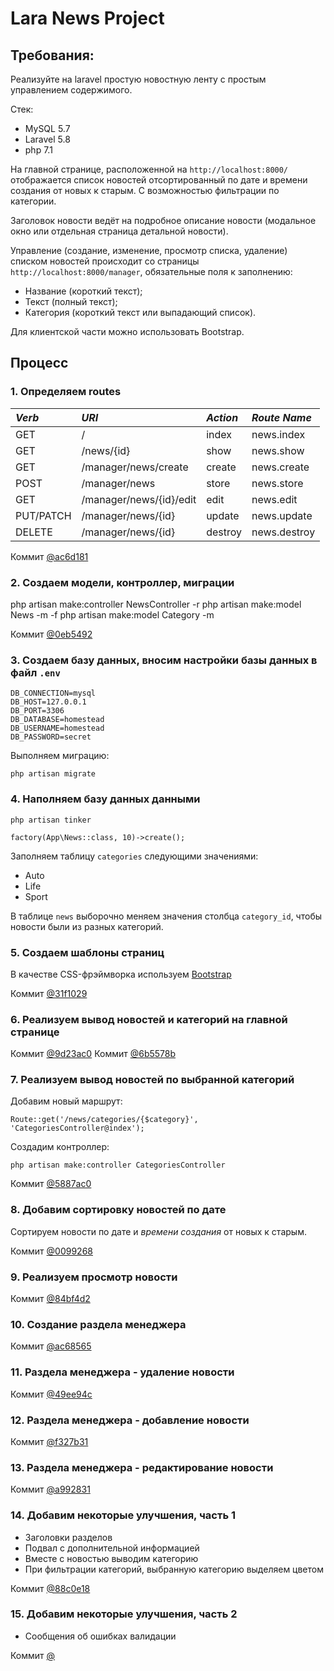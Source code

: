 # Lara News Project

## Требования:
Реализуйте на laravel простую новостную ленту с простым управлением содержимого.

Стек:
- MySQL 5.7
- Laravel 5.8
- php 7.1

На главной странице, расположенной на `http://localhost:8000/` отображается список новостей отсортированный по дате и времени создания от новых к старым. С возможностью фильтрации по категории.

Заголовок новости ведёт на подробное описание новости (модальное окно или отдельная страница детальной новости).

Управление (создание, изменение, просмотр списка, удаление) списком новостей происходит со страницы `http://localhost:8000/manager`, обязательные поля к заполнению:
- Название (короткий текст);
- Текст (полный текст);
- Категория (короткий текст или выпадающий список).

Для клиентской части можно использовать Bootstrap.

## Процесс

### 1. Определяем routes

| *Verb* | *URI* | *Action* | *Route Name* |
|:-------- |:-------- |:-------- |:-------- |
| GET | / | index | news.index |
| GET | /news/{id} | show | news.show |
| GET | /manager/news/create | create | news.create |
| POST | /manager/news | store | news.store |
| GET | /manager/news/{id}/edit | edit | news.edit |
| PUT/PATCH | /manager/news/{id} | update | news.update |
| DELETE | /manager/news/{id} | destroy | news.destroy |

Коммит [@ac6d181](https://github.com/fpestunov/trial-laravel-news/commit/ac6d181f926aa00c73eeee4c398cd38c2e2ce23e)

### 2. Создаем модели, контроллер, миграции
php artisan make:controller NewsController -r
php artisan make:model News -m -f
php artisan make:model Category -m

Коммит [@0eb5492](https://github.com/fpestunov/trial-laravel-news/commit/0eb54923a7a629bfdef6f2a9e3ec0b48077996b7)

### 3. Создаем базу данных, вносим настройки базы данных в файл `.env`
```
DB_CONNECTION=mysql
DB_HOST=127.0.0.1
DB_PORT=3306
DB_DATABASE=homestead
DB_USERNAME=homestead
DB_PASSWORD=secret
```

Выполняем миграцию:
```
php artisan migrate
```

### 4. Наполняем базу данных данными
```
php artisan tinker

factory(App\News::class, 10)->create();
```

Заполняем таблицу `categories` следующими значениями:
- Auto
- Life
- Sport

В таблице `news` выборочно меняем значения столбца `category_id`, чтобы новости были из разных категорий.

### 5. Создаем шаблоны страниц

В качестве CSS-фрэймворка используем [Bootstrap](https://getbootstrap.com)

Коммит [@31f1029](https://github.com/fpestunov/trial-laravel-news/commit/31f1029917b2dded65abdd8bcf4e9604ce7b7636)

### 6. Реализуем вывод новостей и категорий на главной странице

Коммит [@9d23ac0](https://github.com/fpestunov/trial-laravel-news/commit/9d23ac02a77cc9df2e2ad8751bacdbf3217dbd7f)
Коммит [@6b5578b](https://github.com/fpestunov/trial-laravel-news/commit/6b5578bd977821c5990a1cd790f257e8084de07a)

### 7. Реализуем вывод новостей по выбранной категорий

Добавим новый маршрут:
```
Route::get('/news/categories/{$category}', 'CategoriesController@index');
```

Создадим контроллер:
```
php artisan make:controller CategoriesController
```

Коммит [@5887ac0](https://github.com/fpestunov/trial-laravel-news/commit/5887ac043ad9e9b9365ce59bbad37f6cebf2a4b3)

### 8. Добавим сортировку новостей по дате

Сортируем новости по дате и *времени создания* от новых к старым.

Коммит [@0099268](https://github.com/fpestunov/trial-laravel-news/commit/0099268de14d08fa7c048a750c5b486d2a7d9d4c)

### 9. Реализуем просмотр новости

Коммит [@84bf4d2](https://github.com/fpestunov/trial-laravel-news/commit/84bf4d298f0722c01c995605f9d1eef0dc8a957c)

### 10. Создание раздела менеджера

Коммит [@ac68565](https://github.com/fpestunov/trial-laravel-news/commit/ac68565266c58b62ae21e164937e46c74cc4fc96)

### 11. Раздела менеджера - удаление новости

Коммит [@49ee94c](https://github.com/fpestunov/trial-laravel-news/commit/49ee94c1e52231391f3e3e316bba8127a4f8980b)

### 12. Раздела менеджера - добавление новости

Коммит [@f327b31](https://github.com/fpestunov/trial-laravel-news/commit/f327b31af218935e385e7225f2a40d8482679679)

### 13. Раздела менеджера - редактирование новости

Коммит [@a992831](https://github.com/fpestunov/trial-laravel-news/commit/a992831c18286cbe49ffcab81cee239e1f256463)

### 14. Добавим некоторые улучшения, часть 1

- Заголовки разделов
- Подвал с дополнительной информацией
- Вместе с новостью выводим категорию
- При фильтрации категорий, выбранную категорию выделяем цветом

Коммит [@88c0e18](https://github.com/fpestunov/trial-laravel-news/commit/88c0e180500f5142a723f21f070f25d75c06999a)

### 15. Добавим некоторые улучшения, часть 2

- Сообщения об ошибках валидации

Коммит [@]()
